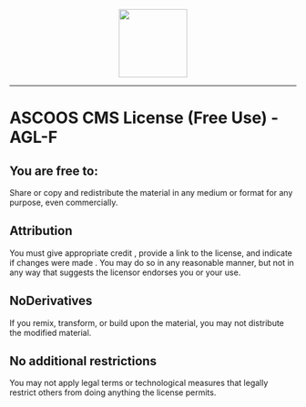 <p align="center"><img src="https://dl.ascoos.com/images/ascoos.png" height=120 /></p>

***

# ASCOOS CMS License (Free Use) - AGL-F

 ## You are free to:

Share or copy and redistribute the material in any medium or format for any purpose, even commercially. 


## Attribution 

You must give appropriate credit , provide a link to the license, and indicate if changes were made .
You may do so in any reasonable manner, but not in any way that suggests the licensor endorses you or your use.


## NoDerivatives

If you remix, transform, or build upon the material, you may not distribute the modified material.

## No additional restrictions

You may not apply legal terms or technological measures that legally restrict others from doing anything the license permits.

